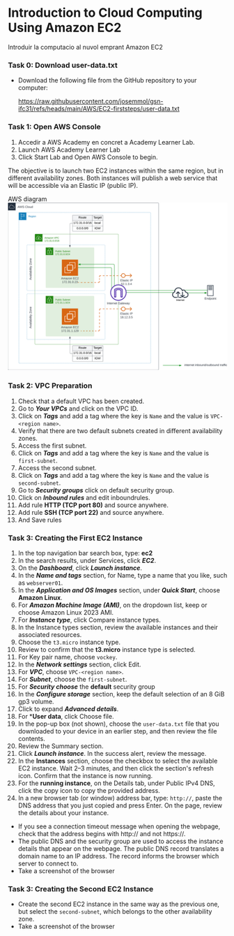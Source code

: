 # Introduction to Cloud Computing Using Amazon EC2

Introduir la computacio al nuvol emprant Amazon EC2

### Task 0: Download user-data.txt
- Download the following file from the GitHub repository to your computer:
  
  https://raw.githubusercontent.com/josemmol/gsn-ifc31/refs/heads/main/AWS/EC2-firststeps/user-data.txt

### Task 1: Open AWS Console
1. Accedir a AWS Academy en concret a Academy Learner Lab.
2. Launch AWS Academy Learner Lab
3. Click Start Lab and Open AWS Console to begin.

The objective is to launch two EC2 instances within the same region, but in different availability zones. Both instances will publish a web service that will be accessible via an Elastic IP (public IP).

AWS diagram
![AWS EC2 Diagram](ip-insights-blog-figure-9.png)

### Task 2: VPC Preparation
1. Check that a default VPC has been created.
2. Go to ***Your VPCs*** and click on the VPC ID.
3. Click on ***Tags*** and add a tag where the key is `Name` and the value is `VPC-<region name>`.
4. Verify that there are two default subnets created in different availability zones.
5. Access the first subnet.
6. Click on ***Tags*** and add a tag where the key is `Name` and the value is `first-subnet`.
7. Access the second subnet.
8. Click on ***Tags*** and add a tag where the key is `Name` and the value is `second-subnet`.
9. Go to ***Security groups*** click on default security group.
10. Click on ***Inbound rules*** and edit inboundrules.
11. Add rule **HTTP (TCP port 80)** and source anywhere.
12. Add rule **SSH (TCP port 22)** and source anywhere.
13. And Save rules
   
### Task 3: Creating the First EC2 Instance
1. In the top navigation bar search box, type:
**ec2**
1. In the search results, under Services, click ***EC2***.
1. On the ***Dashboard***, click ***Launch instance***.
1. In the ***Name and tags*** section, for Name, type a name that you like, such as `webserver01`.
1. In the ***Application and OS Images*** section, under ***Quick Start***, choose **Amazon Linux**.
1. For ***Amazon Machine Image (AMI)***, on the dropdown list, keep or choose Amazon Linux 2023 AMI.
1. For ***Instance type***, click Compare instance types.
1. In the Instance types section, review the available instances and their associated resources.
1. Choose the `t3.micro` instance type.
1. Review to confirm that the **t3.micro** instance type is selected.
1. For Key pair name, choose `vockey`. 
1. In the ***Network settings*** section, click Edit.
1. For ***VPC***, choose `VPC-<region name>`.
1. For ***Subnet***, choose the `first-subnet`.
1. For ***Security choose*** the **default** security group 
1. In the ***Configure storage*** section, keep the default selection of an 8 GiB gp3 volume. 
1. Click to expand ***Advanced details***.
1. For ***User data**, click Choose file.
1. In the pop-up box (not shown), choose the `user-data.txt` file that you downloaded to your device in an earlier step, and then review the file contents.
1. Review the Summary section.  
1. Click ***Launch instance***. In the success alert, review the message.
1. In the **Instances** section, choose the checkbox to select the available EC2 instance. Wait 2–3 minutes, and then click the section's refresh icon. Confirm that the instance is now running.
1. For the **running instance**, on the Details tab, under Public IPv4 DNS, click the copy icon to copy the provided address.
1. In a new browser tab (or window) address bar, type:
`http://`, paste the DNS address that you just copied and press Enter. On the page, review the details about your instance.

- If you see a connection timeout message when opening the webpage, check that the address begins with http:// and not https://.
- The public DNS and the security group are used to access the instance details that appear on the webpage. The public DNS record translates a domain name to an IP address. The record informs the browser which server to connect to.
- Take a screenshot of the browser

### Task 3: Creating the Second EC2 Instance
- Create the second EC2 instance in the same way as the previous one, but select the `second-subnet`, which belongs to the other availability zone.
- Take a screenshot of the browser